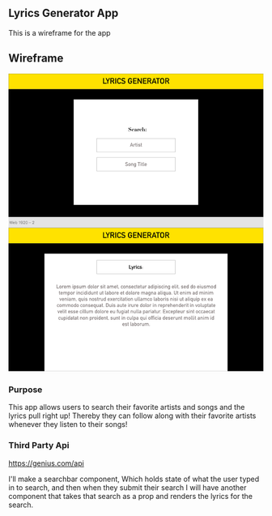 ## Lyrics Generator App
This is a wireframe for the app

## Wireframe
![wireframe](./wireframe/wireframe.png)

### Purpose
This app allows users to search their favorite artists and songs and the lyrics pull right up! Thereby they can follow along with their favorite artists whenever they listen to their songs!


### Third Party Api
https://genius.com/api

I'll make a searchbar component, Which holds state of what the user typed in to search, and then when they submit their search I will have another component <Results /> that takes that search as a prop and renders the lyrics for the search.